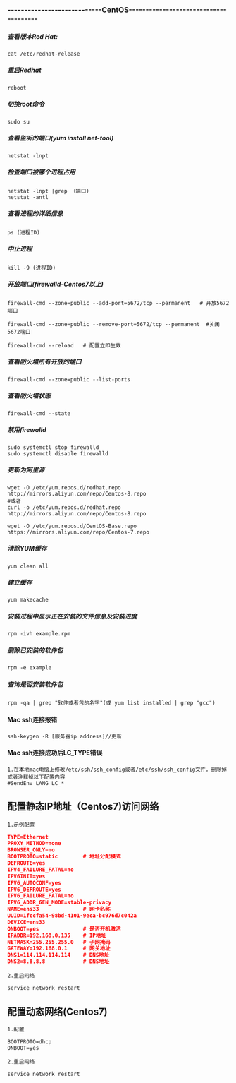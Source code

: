 ### ----------------------------CentOS--------------------------------------
#####  查看版本Red Hat:
```
cat /etc/redhat-release
```

#####   重启Redhat
```
reboot 
```

#####  切换root命令
```
sudo su 
```

##### 查看监听的端口(yum install net-tool)
```
netstat -lnpt
```
 
 ##### 检查端口被哪个进程占用
 ```
 netstat -lnpt |grep （端口)
 netstat -antl
```

##### 查看进程的详细信息
```
ps (进程ID)
```

##### 中止进程
```
kill -9 (进程ID)
```
 

##### 开放端口(firewalld-Centos7以上)
```
firewall-cmd --zone=public --add-port=5672/tcp --permanent   # 开放5672端口

firewall-cmd --zone=public --remove-port=5672/tcp --permanent  #关闭5672端口

firewall-cmd --reload   # 配置立即生效
```
 

##### 查看防火墙所有开放的端口
```
firewall-cmd --zone=public --list-ports
```

##### 查看防火墙状态
```
firewall-cmd --state
```

##### 禁用firewalld
```
sudo systemctl stop firewalld
sudo systemctl disable firewalld
```


##### 更新为阿里源
```
wget -O /etc/yum.repos.d/redhat.repo http://mirrors.aliyun.com/repo/Centos-8.repo
#或者
curl -o /etc/yum.repos.d/redhat.repo http://mirrors.aliyun.com/repo/Centos-8.repo
```

```
wget -O /etc/yum.repos.d/CentOS-Base.repo https://mirrors.aliyun.com/repo/Centos-7.repo 
```

##### 清除YUM缓存
```
yum clean all
```
##### 建立缓存
```
yum makecache
```

##### 安装过程中显示正在安装的文件信息及安装进度
```
rpm -ivh example.rpm
```

##### 删除已安装的软件包
```
rpm -e example
```

 
##### 查询是否安装软件包
```
rpm -qa | grep "软件或者包的名字"(或 yum list installed | grep "gcc")
```
 
 
 #### Mac ssh连接报错
 ```
 ssh-keygen -R [服务器ip address]//更新
```
 
 
 #### Mac ssh连接成功后LC_TYPE错误
 ```
 1.在本地mac电脑上修改/etc/ssh/ssh_config或者/etc/ssh/ssh_config文件，删除掉或者注释掉以下配置内容
 #SendEnv LANG LC_*
```
 

## 配置静态IP地址（Centos7)访问网络
	1.示例配置
```json
TYPE=Ethernet
PROXY_METHOD=none
BROWSER_ONLY=no
BOOTPROTO=static        # 地址分配模式
DEFROUTE=yes
IPV4_FAILURE_FATAL=no
IPV6INIT=yes
IPV6_AUTOCONF=yes
IPV6_DEFROUTE=yes
IPV6_FAILURE_FATAL=no
IPV6_ADDR_GEN_MODE=stable-privacy
NAME=ens33              # 网卡名称
UUID=1fccfa54-98bd-4101-9eca-bc976d7c042a
DEVICE=ens33
ONBOOT=yes              # 是否开机激活
IPADDR=192.168.0.135    # IP地址
NETMASK=255.255.255.0   # 子网掩码
GATEWAY=192.168.0.1     # 网关地址
DNS1=114.114.114.114    # DNS地址
DNS2=8.8.8.8            # DNS地址
```

	2.重启网络
```shell
service network restart
```

## 配置动态网络(Centos7)
	1.配置
```
BOOTPROTO=dhcp
ONBOOT=yes
```

	2.重启网络
```
service network restart
```